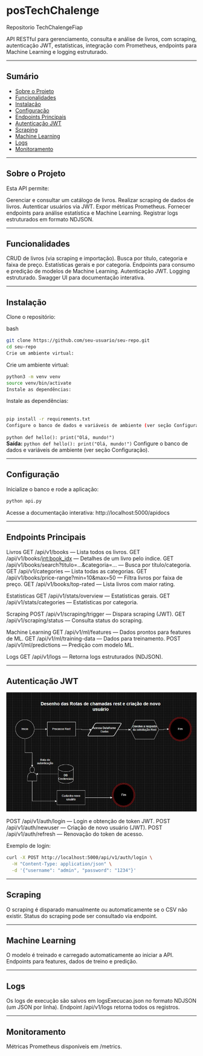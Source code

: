 # posTechChalenge
Repositorio TechChalengeFiap

API RESTful para gerenciamento, consulta e análise de livros, com scraping, autenticação JWT, estatísticas, integração com Prometheus, endpoints para Machine Learning e logging estruturado.

---------------------------------------------------------------------------------------------------------------------------------------------------------------------------------------------
## Sumário

- [Sobre o Projeto](#sobre-o-projeto)
- [Funcionalidades](#funcionalidades)
- [Instalação](#instalacao)
- [Configuração](#configuracao)
- [Endpoints Principais](#endpoints-principais)
- [Autenticação JWT](#autenticacao-jwt)
- [Scraping](#scraping)
- [Machine Learning](#machine-learning)
- [Logs](#logs)
- [Monitoramento](#monitoramento)

---------------------------------------------------------------------------------------------------------------------------------------------------------------------------------------------
## Sobre o Projeto

Esta API permite:

Gerenciar e consultar um catálogo de livros.
Realizar scraping de dados de livros.
Autenticar usuários via JWT.
Expor métricas Prometheus.
Fornecer endpoints para análise estatística e Machine Learning.
Registrar logs estruturados em formato NDJSON.

---------------------------------------------------------------------------------------------------------------------------------------------------------------------------------------------

## Funcionalidades

CRUD de livros (via scraping e importação).
Busca por título, categoria e faixa de preço.
Estatísticas gerais e por categoria.
Endpoints para consumo e predição de modelos de Machine Learning.
Autenticação JWT.
Logging estruturado.
Swagger UI para documentação interativa.

---------------------------------------------------------------------------------------------------------------------------------------------------------------------------------------------

## Instalação

Clone o repositório:

bash


```bash
git clone https://github.com/seu-usuario/seu-repo.git
cd seu-repo
Crie um ambiente virtual:

```
Crie um ambiente virtual:

```bash
python3 -m venv venv
source venv/bin/activate
Instale as dependências:
```
Instale as dependências:

```bash

pip install -r requirements.txt
Configure o banco de dados e variáveis de ambiente (ver seção Configuração).
```

``python
def hello():
    print("Olá, mundo!")
``    
**Saída:** ```python def hello(): print("Olá, mundo!")```
Configure o banco de dados e variáveis de ambiente (ver seção Configuração).

---------------------------------------------------------------------------------------------------------------------------------------------------------------------------------------------

## Configuração

Inicialize o banco e rode a aplicação:
```bash
python api.py
```
Acesse a documentação interativa:
http://localhost:5000/apidocs

---------------------------------------------------------------------------------------------------------------------------------------------------------------------------------------------

## Endpoints Principais

Livros
GET /api/v1/books — Lista todos os livros.
GET /api/v1/books/<int:book_idx> — Detalhes de um livro pelo índice.
GET /api/v1/books/search?titulo=...&categoria=... — Busca por título/categoria.
GET /api/v1/categories — Lista todas as categorias.
GET /api/v1/books/price-range?min=10&max=50 — Filtra livros por faixa de preço.
GET /api/v1/books/top-rated — Lista livros com maior rating.

Estatísticas
GET /api/v1/stats/overview — Estatísticas gerais.
GET /api/v1/stats/categories — Estatísticas por categoria.

Scraping
POST /api/v1/scraping/trigger — Dispara scraping (JWT).
GET /api/v1/scraping/status — Consulta status do scraping.

Machine Learning
GET /api/v1/ml/features — Dados prontos para features de ML.
GET /api/v1/ml/training-data — Dados para treinamento.
POST /api/v1/ml/predictions — Predição com modelo ML.

Logs
GET /api/v1/logs — Retorna logs estruturados (NDJSON).

---------------------------------------------------------------------------------------------------------------------------------------------------------------------------------------------

## Autenticação JWT


![Desenho Usuário](images/rota_usuario.jpg)

POST /api/v1/auth/login — Login e obtenção de token JWT.
POST /api/v1/auth/newuser — Criação de novo usuário (JWT).
POST /api/v1/auth/refresh — Renovação do token de acesso.

Exemplo de login:

```bash
curl -X POST http://localhost:5000/api/v1/auth/login \
  -H "Content-Type: application/json" \
  -d '{"username": "admin", "password": "1234"}'
```

---------------------------------------------------------------------------------------------------------------------------------------------------------------------------------------------

## Scraping

O scraping é disparado manualmente ou automaticamente se o CSV não existir.
Status do scraping pode ser consultado via endpoint.

---------------------------------------------------------------------------------------------------------------------------------------------------------------------------------------------

## Machine Learning

O modelo é treinado e carregado automaticamente ao iniciar a API.
Endpoints para features, dados de treino e predição.

---------------------------------------------------------------------------------------------------------------------------------------------------------------------------------------------

## Logs

Os logs de execução são salvos em logsExecucao.json no formato NDJSON (um JSON por linha).
Endpoint /api/v1/logs retorna todos os registros.

---------------------------------------------------------------------------------------------------------------------------------------------------------------------------------------------

## Monitoramento


Métricas Prometheus disponíveis em /metrics.
